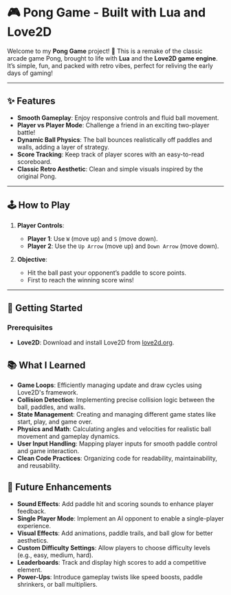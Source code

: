 # 🎮 Pong Game - Built with Lua and Love2D

Welcome to my **Pong Game** project! 🏓 This is a remake of the classic arcade game Pong, brought to life with **Lua** and the **Love2D game engine**. It’s simple, fun, and packed with retro vibes, perfect for reliving the early days of gaming!

---

## ✨ Features

- **Smooth Gameplay**: Enjoy responsive controls and fluid ball movement.
- **Player vs Player Mode**: Challenge a friend in an exciting two-player battle!
- **Dynamic Ball Physics**: The ball bounces realistically off paddles and walls, adding a layer of strategy.
- **Score Tracking**: Keep track of player scores with an easy-to-read scoreboard.
- **Classic Retro Aesthetic**: Clean and simple visuals inspired by the original Pong.

---

## 🕹️ How to Play

1. **Player Controls**:
   - **Player 1**: Use `W` (move up) and `S` (move down).
   - **Player 2**: Use the `Up Arrow` (move up) and `Down Arrow` (move down).

2. **Objective**:
   - Hit the ball past your opponent’s paddle to score points.
   - First to reach the winning score wins!

---

## 🚀 Getting Started

### Prerequisites
- **Love2D**: Download and install Love2D from [love2d.org](https://love2d.org/).

## 📚 What I Learned

- **Game Loops**: Efficiently managing update and draw cycles using Love2D's framework.
- **Collision Detection**: Implementing precise collision logic between the ball, paddles, and walls.
- **State Management**: Creating and managing different game states like start, play, and game over.
- **Physics and Math**: Calculating angles and velocities for realistic ball movement and gameplay dynamics.
- **User Input Handling**: Mapping player inputs for smooth paddle control and game interaction.
- **Clean Code Practices**: Organizing code for readability, maintainability, and reusability.

## 🎯 Future Enhancements

- **Sound Effects**: Add paddle hit and scoring sounds to enhance player feedback.
- **Single Player Mode**: Implement an AI opponent to enable a single-player experience.
- **Visual Effects**: Add animations, paddle trails, and ball glow for better aesthetics.
- **Custom Difficulty Settings**: Allow players to choose difficulty levels (e.g., easy, medium, hard).
- **Leaderboards**: Track and display high scores to add a competitive element.
- **Power-Ups**: Introduce gameplay twists like speed boosts, paddle shrinkers, or ball multipliers.

